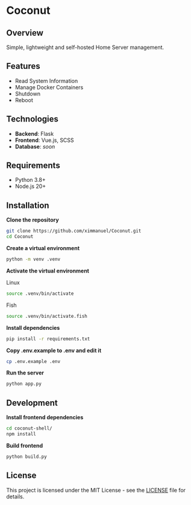 # Coconut

## Overview
Simple, lightweight and self-hosted Home Server management.

## Features
- Read System Information
- Manage Docker Containers
- Shutdown
- Reboot

## Technologies
- **Backend**: Flask
- **Frontend**: Vue.js, SCSS
- **Database**: *soon*

## Requirements
- Python 3.8+
- Node.js 20+

## Installation
**Clone the repository**
```bash
git clone https://github.com/ximmanuel/Coconut.git
cd Coconut
```

**Create a virtual environment**
```bash
python -m venv .venv
```

**Activate the virtual environment**

Linux
```bash
source .venv/bin/activate
```

Fish
```bash
source .venv/bin/activate.fish
```

**Install dependencies**
```bash
pip install -r requirements.txt
```

**Copy .env.example to .env and edit it**
```bash
cp .env.example .env
```

**Run the server**
```bash
python app.py
```

## Development

**Install frontend dependencies**
```bash
cd coconut-shell/
npm install
```

**Build frontend**
```bash
python build.py
```


## License
This project is licensed under the MIT License - see the [LICENSE](LICENSE) file for details.
